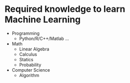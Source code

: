 # Required knowledge to learn Machine Learning

* Programming
  * Python/R/C++/Matlab ...
* Math
  * Linear Algebra
  * Calculus
  * Statics
  * Probability
* Computer Science
  * Algorithm
